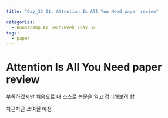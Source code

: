```yaml
---
title: "Day_32 01. Attention Is All You Need paper review"

categories:
  - Boostcamp_AI_Tech/Week_/Day_32
tags:
  - paper
---
```

  
# Attention Is All You Need paper review

부족하겠지만 처음으로 내 스스로 논문을 읽고 정리해보려 함

차근차근 쓰여질 예정
